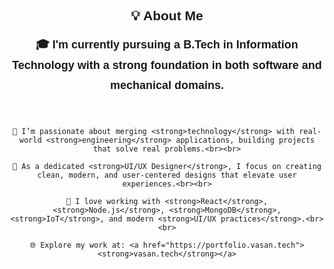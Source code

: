 <!-- About Me Section (Enhanced) -->
<div align="center" style="font-family: 'Poppins', sans-serif;">
  <h2><strong>💡 About Me</strong></h2>

  <p style="font-size: 18px; font-weight: 600; max-width: 700px; line-height: 1.8;">
    🎓 I'm currently pursuing a <strong>B.Tech in Information Technology</strong> with a strong foundation in both software and mechanical domains.<br><br>
    
    🌱 I’m passionate about merging <strong>technology</strong> with real-world <strong>engineering</strong> applications, building projects that solve real problems.<br><br>
    
    🎨 As a dedicated <strong>UI/UX Designer</strong>, I focus on creating clean, modern, and user-centered designs that elevate user experiences.<br><br>
    
    💬 I love working with <strong>React</strong>, <strong>Node.js</strong>, <strong>MongoDB</strong>, <strong>IoT</strong>, and modern <strong>UI/UX practices</strong>.<br><br>
    
    🌐 Explore my work at: <a href="https://portfolio.vasan.tech"><strong>vasan.tech</strong></a>
  </p>
</div>
